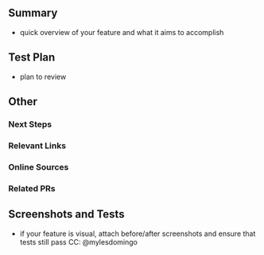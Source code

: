 ## Summary
- quick overview of your feature and what it aims to accomplish
## Test Plan
- plan to review
## Other
### Next Steps
### Relevant Links
### Online Sources
### Related PRs
## Screenshots and Tests
- if your feature is visual, attach before/after screenshots and ensure that tests still pass
CC: @mylesdomingo
